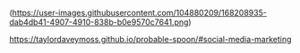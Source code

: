 (https://user-images.githubusercontent.com/104880209/168208935-dab4db41-4907-4910-838b-b0e9570c7641.png)

https://taylordaveymoss.github.io/probable-spoon/#social-media-marketing
